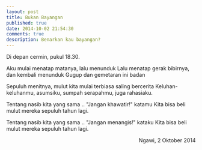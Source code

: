 ```yaml
---
layout: post
title: Bukan Bayangan
published: true
date: 2014-10-02 21:54:30
comments: true
description: Benarkan kau bayangan?
---
```


Di depan cermin, pukul 18.30.

Aku mulai menatap matanya, lalu menunduk
Lalu menatap gerak bibirnya, dan kembali menunduk
Gugup dan gemetaran ini badan

Sepuluh menitnya, mulut kita mulai terbiasa saling bercerita
Keluhan-keluhanmu, asumsiku, sumpah serapahmu, juga rahasiaku.

Tentang nasib kita yang sama ..
"Jangan khawatir!" katamu
Kita bisa beli mulut mereka sepuluh tahun lagi.

Tentang nasib kita yang sama ..
"Jangan menangis!" kataku
Kita bisa beli mulut mereka sepuluh tahun lagi.

<p align="right">Ngawi, 2 Oktober 2014</p>
